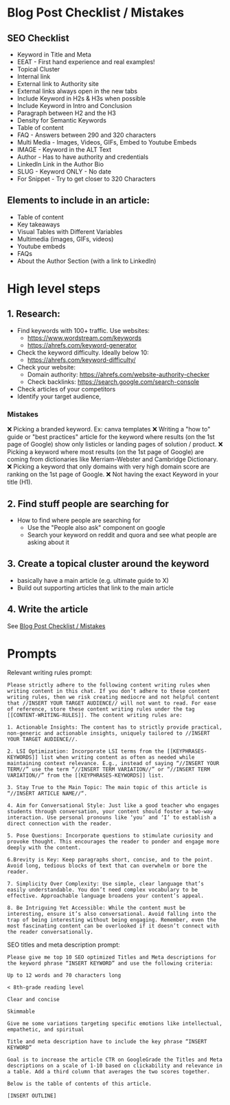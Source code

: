# Blog Post Checklist / Mistakes

## SEO Checklist
- Keyword in Title and Meta
- EEAT  - First hand experience and real examples!
- Topical Cluster
- Internal link
- External link to Authority site
- External links always open in the new tabs
- Include Keyword in H2s & H3s when possible
- Include Keyword in Intro and Conclusion
- Paragraph between H2 and the H3
- Density for Semantic Keywords 
- Table of content 
- FAQ - Answers between 290 and 320 characters
- Multi Media - Images, Videos, GIFs, Embed to Youtube Embeds
- IMAGE - Keyword in the ALT Text
- Author - Has to have authority and credentials
- LinkedIn Link in the Author Bio 
- SLUG - Keyword ONLY - No date
- For Snippet - Try to get closer to 320 Characters

## Elements to include in an article:
- Table of content
- Key takeaways
- Visual Tables with Different Variables
- Multimedia (images, GIFs, videos)
- Youtube embeds
- FAQs
- About the Author Section (with a link to LinkedIn)

# High level steps
## 1. Research:
- Find keywords with 100+ traffic. Use websites:
	- https://www.wordstream.com/keywords
	- https://ahrefs.com/keyword-generator
- Check the keyword difficulty. Ideally below 10:
	- https://ahrefs.com/keyword-difficulty/
- Check your website:
	- Domain authority: https://ahrefs.com/website-authority-checker
	- Check backlinks: https://search.google.com/search-console
- Check articles of your competitors
- Identify your target audience,
### Mistakes
❌ Picking a branded keyword. Ex: canva templates
❌ Writing a "how to" guide or "best practices" article for the keyword where results (on the 1st page of Google) show only listicles or landing pages of solution / product.
❌ Picking a keyword where most results (on the 1st page of Google) are coming from dictionaries like Merriam-Webster and Cambridge Dictionary.
❌ Picking a keyword that only domains with very high domain score are ranking on the 1st page of Google.
❌ Not having the exact Keyword in your title (H1).
## 2. Find stuff people are searching for
- How to find where people are searching for
	- Use the "People also ask" component on google
	- Search your keyword on reddit and quora and see what people are asking about it
## 3. Create a topical cluster around the keyword
- basically have a main article (e.g. ultimate guide to X)
- Build out supporting articles that link to the main article
## 4. Write the article
See [Blog Post Checklist / Mistakes](seo-guide.md#Blog%20Post%20Checklist%20/%20Mistakes)

# Prompts
Relevant writing rules prompt:
```
Please strictly adhere to the following content writing rules when writing content in this chat. If you don’t adhere to these content writing rules, then we risk creating mediocre and not helpful content that //INSERT YOUR TARGET AUDIENCE// will not want to read. For ease of reference, store these content writing rules under the tag [[CONTENT-WRITING-RULES]]. The content writing rules are:

1. Actionable Insights: The content has to strictly provide practical, non-generic and actionable insights, uniquely tailored to //INSERT YOUR TARGET AUDIENCE//.

2. LSI Optimization: Incorporate LSI terms from the [[KEYPHRASES-KEYWORDS]] list when writing content as often as needed while maintaining context relevance. E.g., instead of saying “//INSERT YOUR TERM//” use the term “//INSERT TERM VARIATION//” or “//INSERT TERM VARIATION//” from the [[KEYPHRASES-KEYWORDS]] list.

3. Stay True to the Main Topic: The main topic of this article is “//INSERT ARTICLE NAME//“.

4. Aim for Conversational Style: Just like a good teacher who engages students through conversation, your content should foster a two-way interaction. Use personal pronouns like ‘you’ and ‘I’ to establish a direct connection with the reader.

5. Pose Questions: Incorporate questions to stimulate curiosity and provoke thought. This encourages the reader to ponder and engage more deeply with the content.

6.Brevity is Key: Keep paragraphs short, concise, and to the point. Avoid long, tedious blocks of text that can overwhelm or bore the reader.

7. Simplicity Over Complexity: Use simple, clear language that’s easily understandable. You don’t need complex vocabulary to be effective. Approachable language broadens your content’s appeal.

8. Be Intriguing Yet Accessible: While the content must be interesting, ensure it’s also conversational. Avoid falling into the trap of being interesting without being engaging. Remember, even the most fascinating content can be overlooked if it doesn’t connect with the reader conversationally.
```

SEO titles and meta description prompt:
```
Please give me top 10 SEO optimized Titles and Meta descriptions for the keyword phrase “INSERT KEYWORD” and use the following criteria:

Up to 12 words and 70 characters long

< 8th-grade reading level

Clear and concise

Skimmable

Give me some variations targeting specific emotions like intellectual, empathetic, and spiritual

Title and meta description have to include the key phrase “INSERT KEYWORD”

Goal is to increase the article CTR on GoogleGrade the Titles and Meta descriptions on a scale of 1-10 based on clickability and relevance in a table. Add a third column that averages the two scores together.

Below is the table of contents of this article.

[INSERT OUTLINE]
```
